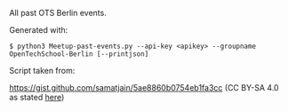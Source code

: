 All past OTS Berlin events.

Generated with:

```
$ python3 Meetup-past-events.py --api-key <apikey> --groupname OpenTechSchool-Berlin [--printjson]
```

Script taken from:

https://gist.github.com/samatjain/5ae8860b0754eb1fa3cc (CC BY-SA 4.0 as stated [here](https://blog.samat.org/2015/10/23/Getting-All-Past-Meetup-Events/))
